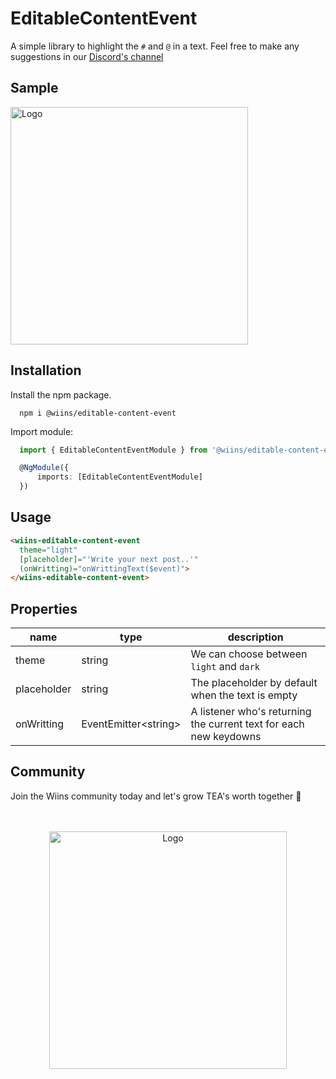 # EditableContentEvent

A simple library to highlight the `#` and `@` in a text. Feel free to make any suggestions in our [Discord's channel](https://discord.gg/rBaSrbJ6AT)

## Sample

<img src="https://bafybeifgh5lndt75tm22shrh4cb7rqs6kpf25iz3gmxuokfsyqh5yi7d2a.ipfs.dweb.link/kfjbweofiuhwefhiuw2ebf9247tgh249fu4bf248hf8940fg24f3.png" alt="Logo" width="380">
</a>

## Installation

Install the npm package.

```
  npm i @wiins/editable-content-event
```

Import module:

```ts
  import { EditableContentEventModule } from '@wiins/editable-content-event';

  @NgModule({
      imports: [EditableContentEventModule]
  })
```

## Usage

```html
<wiins-editable-content-event
  theme="light"
  [placeholder]="'Write your next post..'"
  (onWritting)="onWrittingText($event)">
</wiins-editable-content-event>
```

## Properties

| name        | type                  | description                                                       |
| ----------- | --------------------- | ----------------------------------------------------------------- |
| theme       | string                | We can choose between `light` and `dark`                          |
| placeholder | string                | The placeholder by default when the text is empty                 |
| onWritting  | EventEmitter\<string> | A listener who's returning the current text for each new keydowns |

## Community

Join the Wiins community today and let's grow TEA's worth together 🚀
<br />
<br />
<br />

<p align="center">
<a href="https://discord.gg/bBE6xmR">
<img src="https://bafybeietl6rjafvrc6dq6upt5qoxxobr4ems6if5yukwlrnb4j2j5awqba.ipfs.dweb.link/woufghwriofuwehfpe2ifjh2oipfh2efo280hf24970tgyh35024cg78thf582476gh.png" alt="Logo" width="380">
</a>
</p>
